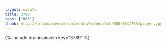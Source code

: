 ```yaml
--- 
layout: sieutv
title: 3789
tags: ["003"]
thumb: http://drainmainvein.com/media/videos/tmb/000/003/789/player.jpg
---
```

{% include drainmainvein key="3789" %} 
